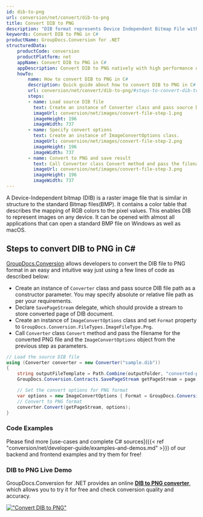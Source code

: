```yaml
---
id: dib-to-png
url: conversion/net/convert/dib-to-png
title: Convert DIB to PNG
description: "DIB format represents Device Independent Bitmap File with .dib extension. Learn how to convert DIB to PNG file programmatically in C# language using GroupDocs.Conversion for .NET library."
keywords: Convert DIB to PNG in C#
productName: GroupDocs.Conversion for .NET
structuredData:
    productCode: conversion
    productPlatform: net
    appName: Convert DIB to PNG in C#
    appDescription: Convert DIB to PNG natively with high performance using C# language and server side GroupDocs.Conversion for .NET APIs, without the use of any software like Microsoft or Open Office.
    howTo:
        name: How to convert DIB to PNG in C# 
        description: Quick guide about how to convert DIB to PNG in C# with high performance and accuracy.
        url: conversion/net/convert/dib-to-png/#steps-to-convert-dib-to-png-in-c
        steps:
        - name: Load source DIB file 
          text: Create an instance of Converter class and pass source DIB file path as a constructor parameter. You may specify absolute or relative file path as per your requirements. 
          imageUrl: conversion/net/images/convert-file-step-1.png
          imageHeight: 196
          imageWidth: 737
        - name: Specify convert options 
          text: Create an instance of ImageConvertOptions class.
          imageUrl: conversion/net/images/convert-file-step-2.png
          imageHeight: 196
          imageWidth: 737
        - name: Convert to PNG and save result 
          text: Call Converter class Convert method and pass the filename for the converted HTML file and the ImageConvertOptions object from the previous step as parameters.
          imageUrl: conversion/net/images/convert-file-step-3.png
          imageHeight: 196
          imageWidth: 737
---
```


A Device-Independent bitmap (DIB) is a raster image file that is similar in structure to the standard Bitmap files(BMP). It contains a color table that describes the mapping of RGB colors to the pixel values. This enables DIB to represent images on any device. It can be opened with almost all applications that can open a standard BMP file on Windows as well as macOS.

## Steps to convert DIB to PNG in C#

[GroupDocs.Conversion](https://products.groupdocs.com/conversion/net) allows developers to convert the DIB file to PNG format in an easy and intuitive way just using a few lines of code as described below:

* Create an instance of `Converter` class and pass source DIB file path as a constructor parameter. You may specify absolute or relative file path as per your requirements. 
* Declare `SavePageStream` delegate, which should provide a stream to store converted page of DIB document.
* Create an instance of `ImageConvertOptions` class and set `Format` property to `GroupDocs.Conversion.FileTypes.ImageFileType.Png`.
* Call `Converter` class `Convert` method and pass the filename for the converted PNG file and the `ImageConvertOptions` object from the previous step as parameters.

```csharp
// Load the source DIB file
using (Converter converter = new Converter("sample.dib"))
{
    string outputFileTemplate = Path.Combine(outputFolder, "converted-page-{0}.png");
    GroupDocs.Conversion.Contracts.SavePageStream getPageStream = page => new FileStream(string.Format(outputFileTemplate, page), FileMode.Create);

    // Set the convert options for PNG format
    var options = new ImageConvertOptions { Format = GroupDocs.Conversion.FileTypes.ImageFileType.Png };   
    // Convert to PNG format
    converter.Convert(getPageStream, options);
}
```

### Code Examples

Please find more [use-cases and complete C# sources]({{< ref "conversion/net/developer-guide/examples-and-demos.md" >}}) of our backend and frontend examples and try them for free!

### DIB to PNG Live Demo

GroupDocs.Conversion for .NET provides an online [**DIB to PNG converter**](https://products.groupdocs.app/conversion/dib-to-png), which allows you to try it for free and check conversion quality and accuracy.

[!["Convert DIB to PNG"](conversion/net/images/convert-to-png/convert-dib-to-png.png)](https://products.groupdocs.app/conversion/dib-to-png)